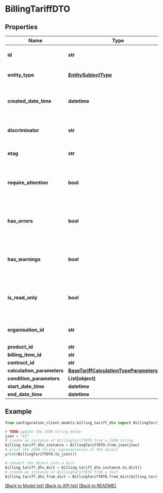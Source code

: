 # BillingTariffDTO


## Properties

Name | Type | Description | Notes
------------ | ------------- | ------------- | -------------
**id** | **str** | Gets or sets the unique identifier. | [optional] 
**entity_type** | [**EntitySubjectType**](EntitySubjectType.md) | Gets or sets the type of the entity. | [optional] 
**created_date_time** | **datetime** | Gets or sets the date and time when the entity was created. | [optional] 
**discriminator** | **str** | Gets or sets the discriminator value. | [optional] 
**etag** | **str** | Gets or sets the ETag value. | [optional] 
**require_attention** | **bool** | Gets a value indicating whether the entity requires attention. | [optional] [readonly] 
**has_errors** | **bool** | Gets or sets a value indicating whether the entity has errors. | [optional] 
**has_warnings** | **bool** | Gets or sets a value indicating whether the entity has warnings. | [optional] 
**is_read_only** | **bool** | Gets or sets a value indicating whether the entity is read-only. | [optional] 
**organisation_id** | **str** | Gets or sets the organization identifier. | [optional] 
**product_id** | **str** |  | [optional] 
**billing_item_id** | **str** |  | [optional] 
**contract_id** | **str** |  | [optional] 
**calculation_parameters** | [**BaseTariffCalculationTypeParametersDTO**](BaseTariffCalculationTypeParametersDTO.md) |  | [optional] 
**condition_parameters** | **List[object]** |  | [optional] 
**start_date_time** | **datetime** |  | [optional] 
**end_date_time** | **datetime** |  | [optional] 

## Example

```python
from configuration_client.models.billing_tariff_dto import BillingTariffDTO

# TODO update the JSON string below
json = "{}"
# create an instance of BillingTariffDTO from a JSON string
billing_tariff_dto_instance = BillingTariffDTO.from_json(json)
# print the JSON string representation of the object
print(BillingTariffDTO.to_json())

# convert the object into a dict
billing_tariff_dto_dict = billing_tariff_dto_instance.to_dict()
# create an instance of BillingTariffDTO from a dict
billing_tariff_dto_from_dict = BillingTariffDTO.from_dict(billing_tariff_dto_dict)
```
[[Back to Model list]](../README.md#documentation-for-models) [[Back to API list]](../README.md#documentation-for-api-endpoints) [[Back to README]](../README.md)


